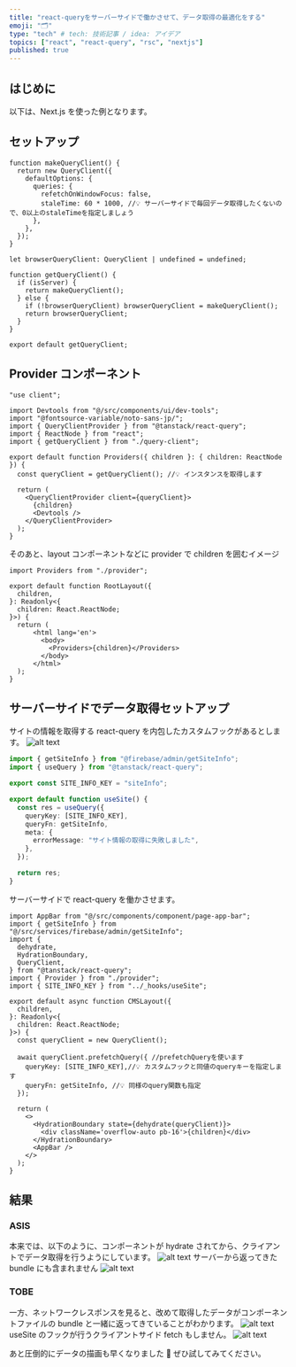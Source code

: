 ```yaml
---
title: "react-queryをサーバーサイドで働かさせて、データ取得の最適化をする"
emoji: "🗂"
type: "tech" # tech: 技術記事 / idea: アイデア
topics: ["react", "react-query", "rsc", "nextjs"]
published: true
---
```


## はじめに

以下は、Next.js を使った例となります。

## セットアップ

```ts: app/query-client.ts
function makeQueryClient() {
  return new QueryClient({
    defaultOptions: {
      queries: {
        refetchOnWindowFocus: false,
        staleTime: 60 * 1000, //💡 サーバーサイドで毎回データ取得したくないので、0以上のstaleTimeを指定しましょう
      },
    },
  });
}

let browserQueryClient: QueryClient | undefined = undefined;

function getQueryClient() {
  if (isServer) {
    return makeQueryClient();
  } else {
    if (!browserQueryClient) browserQueryClient = makeQueryClient();
    return browserQueryClient;
  }
}

export default getQueryClient;
```

## Provider コンポーネント

```ts:app/provider.tsx
"use client";

import Devtools from "@/src/components/ui/dev-tools";
import "@fontsource-variable/noto-sans-jp/";
import { QueryClientProvider } from "@tanstack/react-query";
import { ReactNode } from "react";
import { getQueryClient } from "./query-client";

export default function Providers({ children }: { children: ReactNode }) {
  const queryClient = getQueryClient(); //💡 インスタンスを取得します

  return (
    <QueryClientProvider client={queryClient}>
      {children}
      <Devtools />
    </QueryClientProvider>
  );
}

```

そのあと、layout コンポーネントなどに provider で children を囲むイメージ

```ts:app/layout.tsx
import Providers from "./provider";

export default function RootLayout({
  children,
}: Readonly<{
  children: React.ReactNode;
}>) {
  return (
      <html lang='en'>
        <body>
          <Providers>{children}</Providers>
        </body>
      </html>
  );
}
```

## サーバーサイドでデータ取得セットアップ

サイトの情報を取得する react-query を内包したカスタムフックがあるとします。
![alt text](/images/image.png)

```ts:app/_hooks/useSite.ts
import { getSiteInfo } from "@firebase/admin/getSiteInfo";
import { useQuery } from "@tanstack/react-query";

export const SITE_INFO_KEY = "siteInfo";

export default function useSite() {
  const res = useQuery({
    queryKey: [SITE_INFO_KEY],
    queryFn: getSiteInfo,
    meta: {
      errorMessage: "サイト情報の取得に失敗しました",
    },
  });

  return res;
}

```

サーバーサイドで react-query を働かさせます。

```ts: (cms)/layout.tsx
import AppBar from "@/src/components/component/page-app-bar";
import { getSiteInfo } from "@/src/services/firebase/admin/getSiteInfo";
import {
  dehydrate,
  HydrationBoundary,
  QueryClient,
} from "@tanstack/react-query";
import { Provider } from "./provider";
import { SITE_INFO_KEY } from "../_hooks/useSite";

export default async function CMSLayout({
  children,
}: Readonly<{
  children: React.ReactNode;
}>) {
  const queryClient = new QueryClient();

  await queryClient.prefetchQuery({ //prefetchQueryを使います
    queryKey: [SITE_INFO_KEY],//💡 カスタムフックと同値のqueryキーを指定します
    queryFn: getSiteInfo, //💡 同様のquery関数も指定
  });

  return (
    <>
      <HydrationBoundary state={dehydrate(queryClient)}>
        <div className='overflow-auto pb-16'>{children}</div>
      </HydrationBoundary>
      <AppBar />
    </>
  );
}

```

## 結果

### ASIS

本来では、以下のように、コンポーネントが hydrate されてから、クライアントでデータ取得を行うようにしています。
![alt text](/images/image5.png)
サーバーから返ってきた bundle にも含まれません
![alt text](/images/image-3.png)

### TOBE

一方、ネットワークレスポンスを見ると、改めて取得したデータがコンポーネントファイルの bundle と一緒に返ってきていることがわかります。
![alt text](/images/image-1.png)
useSite のフックが行うクライアントサイド fetch もしません。
![alt text](/images/image4.png)

あと圧倒的にデータの描画も早くなりました 👏
ぜひ試してみてください。
